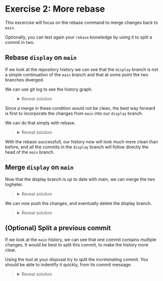 # Exercise 2: More rebase

This excercise will focus on the rebase command to merge changes back to `main`.

Optionally, you can test again your `rebase` knowledge by using it to split a commit in two.

## Rebase `display` on `main`

If we look at the repository history we can see that the `display` branch is not a simple continuation of the `main` branch and that at some point the two branches diverged.

We can use git log to see the history graph.

><details><summary>Reveal solution</summary>
>
>```bash
>git log --oneline --graph --all</code>
>```
>
>```text
>* 63a1d41 (HEAD -> main) Specify bash in code snippets
>* bbff9d4 Add simulation steps
>| * ba80000 (display) Add sample output to README.md
>| * e69a7c7 Add print to main function
>| * 6e42d59 Add print implementation
>| * 967c2bb Add ostream operator
>|/
>* 81ba2ab Add daisies spreading step
>* 22dbd28 Add build folder to gitignore and remove it
>* c7f30f6 Implement temperatures diffusion
>* 37eedd6 Add compilation instructions to README.md
>* 54fc8c9 Add Cmake configuration
>* 2d2c7d3 Implement local heating due to Albedo
>* 3be66b1 Initial implementation of World and Daisy
>* fc27fb5 Add initial daisyworld description
>* bc4105a Initial implementation of cpp project
>* 491484f Initial commit
>```
>
></details>

Since a merge in these condition would not be clean, the best way forward is first to incorporate the changes from `main` into our `display` branch.

We can do that simply with rebase.

><details><summary>Reveal solution</summary>
>First we make sure we are in the `display` branch, then we simply call rebase to apply the commits on top of the *head* of `main`
>
>```bash
>git switch display
>git rebase main
>```
>
>We will incur on a merge conflict. Let's deal with this by fixing the conflicting part of the code, than continue with the rebase.
>
> >! A conflict is marked as solved when all the `<<<<<<<`, `=======`, and `>>>>>>>` markers are removed.
>
>A possible implementation of the `main.cpp` that fix the conflict is available in [solutions](/solutions/main.cpp)
>
>```bash
>...after editing main.cpp
>git add main.cpp
>git rebase --continue
>```
>
>Launching `git rebase --continue` right after the `add` will make sure that there is a (interrupted) rebase in progress before calling git commit.
>
></details>

With the rebase successfull, our history now will look much more clean than before, and all the commits in the `display` branch will follow directly the head of the `main` branch.

## Merge `display` on `main`

Now that the display branch is up to date with main, we can merge the two togheter.

><details><summary>Reveal solution</summary>
>
>First we move to the `main` branch.
>
>```bash
>git switch main
>```
>
>To merge the changes we will have to use the merge command.
>
>```bash
>git merge display
>```
>
>Since the `display` branch has a linear history with the main branch, git will use the fastforward, and simply move the *head ref* of `main` to point at the same commit of `display`.
>
></details>

We can now push the changes, and eventually delete the display branch.

><details><summary>Reveal solution</summary>
>
>```bash
>git push
>git branch -d display
>```
>
>the `-d` option works only if the branch has already been merged, otherwise it will not get deleted.
></details>

## (Optional) Split a previous commit

If we look at the `main` history, we can see that one commit contains multiple changes. It would be best to split this commit, to make the history more clear.

Using the tool at your disposal try to split the incriminating commit. You should be able to indentify it quickly, from its commit message.

><details><summary>Reveal solution</summary>
>Looking at the logs we can find the commit:
>
>```bash
>git log -1 3be66b1
>```
>
>```text
>commit 3be66b1f51e85c49f9251231de4f48f90fd4dd80
>Author: Simone Rossi Tisbeni <simone.rossitisbeni@unibo.it>
>Date:   Wed Apr 3 11:51:26 2024 +0200
>
>    Initial implementation of World and Daisy
>
>    This commit adds both the World and Daisy classes to the project.
>    It is better to split the implementation of these two classes
>    into separate commits.
>```
>
>We now start a rebase that reach that commit by referencing its parent:
>
>```bash
>git rebase -i 3be66b1^
>```
>
>set the todo list on that commit (it will be the first item) to `edit`.
>
>This will put us out to the command line after applying the commit.
>
>Now we can use `reset` to move back the head of the branch by one commit, keeping the changes in the working directory.
>
>```bash
>git reset --mixed HEAD~
>```
>
>We can explore the changes using
>
>```bash
>git diff
>```
>
>We now stage and commit the changes that we want to add to the first commit:
>
>```bash
>git add daisy.hpp
>git commit -m "Add initial implementation of Daisy"
>```
>
>and finally the changes belonging to the second commit
>
>```bash
>git add world.cpp world.hpp main.cpp
>git commit -m "Add initial implementation of World
>```
>
>We are now ready to finish the rebase:
>
>```bash
>git reabse --continue
>```
>
>>! If we have run the daisyworld simulation before, we could find in our repository a `build/` folder that we should not add to the repository.  
>>However you may notice that the build/ directory was not yet added to the `.gitignore` file.  
>>For now, simply remove it to allow the rebase to continue without errors.
>
>Now that we changed the history of our main branch we are again forced to do a push with the --force-with-lease option.
></details>
